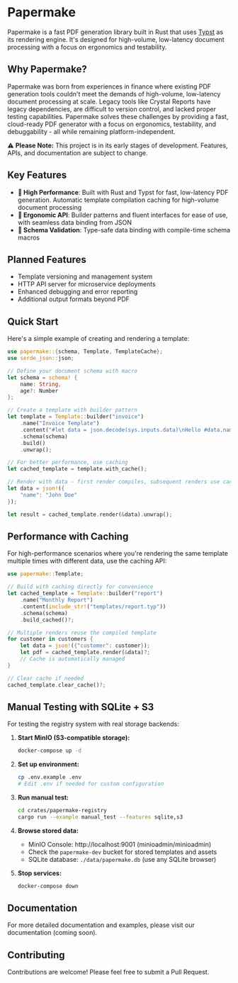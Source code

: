 # Papermake

Papermake is a fast PDF generation library built in Rust that uses [Typst](https://github.com/typst/typst) as its rendering engine. It's designed for high-volume, low-latency document processing with a focus on ergonomics and testability.

## Why Papermake?

Papermake was born from experiences in finance where existing PDF generation tools couldn't meet the demands of high-volume, low-latency document processing at scale. Legacy tools like Crystal Reports have legacy dependencies, are difficult to version control, and lacked proper testing capabilities. Papermake solves these challenges by providing a fast, cloud-ready PDF generator with a focus on ergonomics, testability, and debuggability - all while remaining platform-independent.

⚠️ **Please Note:** This project is in its early stages of development. Features, APIs, and documentation are subject to change.

## Key Features

-   **🚀 High Performance**: Built with Rust and Typst for fast, low-latency PDF generation. Automatic template compilation caching for high-volume document processing
-   **🔧 Ergonomic API**: Builder patterns and fluent interfaces for ease of use, with seamless data binding from JSON
-   **📐 Schema Validation**: Type-safe data binding with compile-time schema macros

## Planned Features

-   Template versioning and management system
-   HTTP API server for microservice deployments
-   Enhanced debugging and error reporting
-   Additional output formats beyond PDF

## Quick Start

Here's a simple example of creating and rendering a template:

```rust
use papermake::{schema, Template, TemplateCache};
use serde_json::json;

// Define your document schema with macro
let schema = schema! {
    name: String,
    age?: Number
};

// Create a template with builder pattern
let template = Template::builder("invoice")
    .name("Invoice Template")
    .content("#let data = json.decode(sys.inputs.data)\nHello #data.name!")
    .schema(schema)
    .build()
    .unwrap();

// For better performance, use caching
let cached_template = template.with_cache();

// Render with data - first render compiles, subsequent renders use cache
let data = json!({
    "name": "John Doe"
});

let result = cached_template.render(&data).unwrap();
```

## Performance with Caching

For high-performance scenarios where you're rendering the same template multiple times with different data, use the caching API:

```rust
use papermake::Template;

// Build with caching directly for convenience
let cached_template = Template::builder("report")
    .name("Monthly Report")
    .content(include_str!("templates/report.typ"))
    .schema(schema)
    .build_cached()?;

// Multiple renders reuse the compiled template
for customer in customers {
    let data = json!({"customer": customer});
    let pdf = cached_template.render(&data)?;
    // Cache is automatically managed
}

// Clear cache if needed
cached_template.clear_cache()?;
```

## Manual Testing with SQLite + S3

For testing the registry system with real storage backends:

1. **Start MinIO (S3-compatible storage):**
   ```bash
   docker-compose up -d
   ```

2. **Set up environment:**
   ```bash
   cp .env.example .env
   # Edit .env if needed for custom configuration
   ```

3. **Run manual test:**
   ```bash
   cd crates/papermake-registry
   cargo run --example manual_test --features sqlite,s3
   ```

4. **Browse stored data:**
   - MinIO Console: http://localhost:9001 (minioadmin/minioadmin)
   - Check the `papermake-dev` bucket for stored templates and assets
   - SQLite database: `./data/papermake.db` (use any SQLite browser)

5. **Stop services:**
   ```bash
   docker-compose down
   ```

## Documentation

For more detailed documentation and examples, please visit our documentation (coming soon).

## Contributing

Contributions are welcome! Please feel free to submit a Pull Request.
